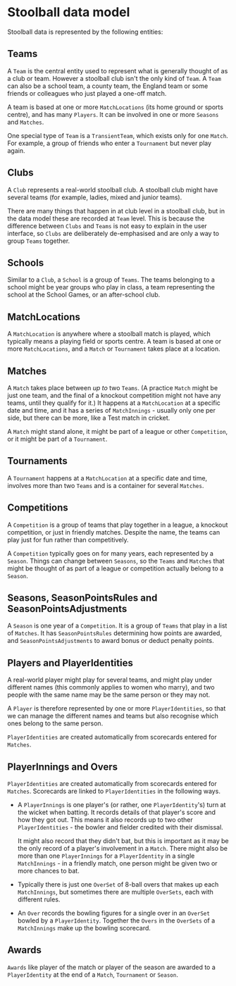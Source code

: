 # Stoolball data model

Stoolball data is represented by the following entities:

## Teams

A `Team` is the central entity used to represent what is generally thought of as a club or team. However a stoolball club isn't the only kind of `Team`. A `Team` can also be a school team, a county team, the England team or some friends or colleagues who just played a one-off match.

A team is based at one or more `MatchLocations` (its home ground or sports centre), and has many `Players`. It can be involved in one or more `Seasons` and `Matches`.

One special type of `Team` is a `TransientTeam`, which exists only for one `Match`. For example, a group of friends who enter a `Tournament` but never play again.

## Clubs

A `Club` represents a real-world stoolball club. A stoolball club might have several teams (for example, ladies, mixed and junior teams).

There are many things that happen in at club level in a stoolball club, but in the data model these are recorded at `Team` level. This is because the difference between `Clubs` and `Teams` is not easy to explain in the user interface, so `Clubs` are deliberately de-emphasised and are only a way to group `Teams` together.

## Schools

Similar to a `Club`, a `School` is a group of `Teams`. The teams belonging to a school might be year groups who play in class, a team representing the school at the School Games, or an after-school club.

## MatchLocations

A `MatchLocation` is anywhere where a stoolball match is played, which typically means a playing field or sports centre. A team is based at one or more `MatchLocations`, and a `Match` or `Tournament` takes place at a location.

## Matches

A `Match` takes place between _up to_ two `Teams`. (A practice `Match` might be just one team, and the final of a knockout competition might not have any teams, until they qualify for it.) It happens at a `MatchLocation` at a specific date and time, and it has a series of `MatchInnings` - usually only one per side, but there can be more, like a Test match in cricket.

A `Match` might stand alone, it might be part of a league or other `Competition`, or it might be part of a `Tournament`.

## Tournaments

A `Tournament` happens at a `MatchLocation` at a specific date and time, involves more than two `Teams` and is a container for several `Matches`.

## Competitions

A `Competition` is a group of teams that play together in a league, a knockout competition, or just in friendly matches. Despite the name, the teams can play just for fun rather than competitively.

A `Competition` typically goes on for many years, each represented by a `Season`. Things can change between `Seasons`, so the `Teams` and `Matches` that might be thought of as part of a league or competition actually belong to a `Season`.

## Seasons, SeasonPointsRules and SeasonPointsAdjustments

A `Season` is one year of a `Competition`. It is a group of `Teams` that play in a list of `Matches`. It has `SeasonPointsRules` determining how points are awarded, and `SeasonPointsAdjustments` to award bonus or deduct penalty points.

## Players and PlayerIdentities

A real-world player might play for several teams, and might play under different names (this commonly applies to women who marry), and two people with the same name may be the same person or they may not.

A `Player` is therefore represented by one or more `PlayerIdentities`, so that we can manage the different names and teams but also recognise which ones belong to the same person.

`PlayerIdentities` are created automatically from scorecards entered for `Matches`.

## PlayerInnings and Overs

`PlayerIdentities` are created automatically from scorecards entered for `Matches`. Scorecards are linked to `PlayerIdentities` in the following ways.

- A `PlayerInnings` is one player's (or rather, one `PlayerIdentity`'s) turn at the wicket when batting. It records details of that player's score and how they got out. This means it also records up to two other `PlayerIdentities` - the bowler and fielder credited with their dismissal.

  It might also record that they didn't bat, but this is important as it may be the only record of a player's involvement in a `Match`. There might also be more than one `PlayerInnings` for a `PlayerIdentity` in a single `MatchInnings` - in a friendly match, one person might be given two or more chances to bat.

- Typically there is just one `OverSet` of 8-ball overs that makes up each `MatchInnings`, but sometimes there are multiple `OverSets`, each with different rules.

- An `Over` records the bowling figures for a single over in an `OverSet` bowled by a `PlayerIdentity`. Together the `Overs` in the `OverSets` of a `MatchInnings` make up the bowling scorecard.

## Awards

`Awards` like player of the match or player of the season are awarded to a `PlayerIdentity` at the end of a `Match`, `Tournament` or `Season`.
